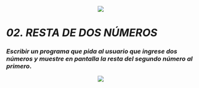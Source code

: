 <p align="center">
  <img src=".../src/Learn-python.png">
</p>

# ***02. RESTA DE DOS NÚMEROS***

### *Escribir un programa que pida al usuario que ingrese dos números y muestre en pantalla la resta del segundo número al primero.*

<p align="center">
  <img src=".../src/coffie.png">
</p>